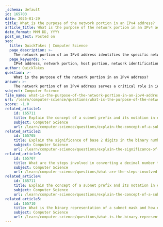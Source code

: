 ```yaml
---
_schema: default
id: 165703
date: 2025-01-29
title: What is the purpose of the network portion in an IPv4 address?
article_title: What is the purpose of the network portion in an IPv4 address?
date_format: MMM DD, YYYY
post_on_text: Posted on
seo:
  title: QuickTakes | Computer Science
  page_description: >-
    The network portion of an IPv4 address identifies the specific network segment that a device belongs to, facilitating routing, enabling subnetting, and allowing for efficient IP address management.
  page_keywords: >-
    IPv4 address, network portion, host portion, network identification, routing, subnetting, IP address management, subnet mask, data packets
author: QuickTakes
question: >-
    What is the purpose of the network portion in an IPv4 address?
answer: >-
    The network portion of an IPv4 address serves a critical role in identifying the specific network to which a device belongs. An IPv4 address is a 32-bit identifier, typically represented in dotted decimal format (e.g., 192.168.10.1), and is divided into two main parts: the network portion and the host portion.\n\n### Purpose of the Network Portion\n\n1. **Network Identification**: The network portion of the IPv4 address specifies the network segment that the device is part of. This allows routers and switches to determine the correct path for data packets to reach their destination network.\n\n2. **Routing**: When data packets are transmitted over the internet or any IP-based network, routers use the network portion of the IP address to make forwarding decisions. They look at the network portion to determine if the destination IP address is within the same network or if it needs to be routed to another network.\n\n3. **Subnetting**: The network portion is also essential for subnetting, which is the practice of dividing a larger network into smaller, manageable sub-networks (subnets). This is achieved using a subnet mask, which defines how many bits of the IP address are used for the network portion versus the host portion. For example, in the IP address 10.20.30.40 with a subnet mask of 255.255.240.0 (or /20), the first 20 bits represent the network portion, while the remaining 12 bits represent the host portion.\n\n4. **Efficient IP Address Management**: By clearly defining the network portion, organizations can efficiently manage their IP address space, ensuring that devices within the same network can communicate effectively while also allowing for the organization of devices across different networks.\n\n### Example\n\nFor instance, consider the IPv4 address 10.20.30.40 with a subnet mask of 255.255.240.0. In binary, this can be represented as:\n\n- IPv4 Address: `00001010.00010100.00011110.00101000`\n- Subnet Mask: `11111111.11111111.11110000.00000000`\n\nIn this example, the first 20 bits (the network portion) identify the specific network, while the last 12 bits (the host portion) identify the specific device within that network.\n\nIn summary, the network portion of an IPv4 address is crucial for identifying the network segment, facilitating routing, enabling subnetting, and managing IP addresses efficiently.
subject: Computer Science
file_name: what-is-the-purpose-of-the-network-portion-in-an-ipv4-address.md
url: /learn/computer-science/questions/what-is-the-purpose-of-the-network-portion-in-an-ipv4-address
score: -1.0
related_article1:
    id: 165711
    title: Explain the concept of a subnet prefix and its notation in dotted decimal format.
    subject: Computer Science
    url: /learn/computer-science/questions/explain-the-concept-of-a-subnet-prefix-and-its-notation-in-dotted-decimal-format
related_article2:
    id: 165705
    title: Explain the significance of base 2 digits in the binary number system.
    subject: Computer Science
    url: /learn/computer-science/questions/explain-the-significance-of-base-2-digits-in-the-binary-number-system
related_article3:
    id: 165707
    title: What are the steps involved in converting a decimal number to binary?
    subject: Computer Science
    url: /learn/computer-science/questions/what-are-the-steps-involved-in-converting-a-decimal-number-to-binary
related_article4:
    id: 165711
    title: Explain the concept of a subnet prefix and its notation in dotted decimal format.
    subject: Computer Science
    url: /learn/computer-science/questions/explain-the-concept-of-a-subnet-prefix-and-its-notation-in-dotted-decimal-format
related_article5:
    id: 165710
    title: What is the binary representation of a subnet mask and how does it divide the network and host portions?
    subject: Computer Science
    url: /learn/computer-science/questions/what-is-the-binary-representation-of-a-subnet-mask-and-how-does-it-divide-the-network-and-host-portions
---
```


&nbsp;